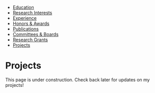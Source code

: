 <!DOCTYPE html>
<html lang="en">
<head>
    <meta charset="UTF-8">
    <meta name="viewport" content="width=device-width, initial-scale=1.0">
    <title>Alexey Paznikov - Projects</title>
    <link rel="stylesheet" href="style.css">
</head>

<body>

<!-- Include the menu -->
<nav>
  <ul class="menu">
    <li><a href="index.md#education">Education</a></li>
    <li><a href="index.md#research-interests">Research Interests</a></li>
    <li><a href="index.md#experience">Experience</a></li>
    <li><a href="index.md#honors--awards">Honors & Awards</a></li>
    <li><a href="index.md#selected-publications">Publications</a></li>
    <li><a href="index.md#program-committees--journal-editorial-boards">Committees & Boards</a></li>
    <li><a href="index.md#research-grants">Research Grants</a></li>
    <li><a href="index.md#projects.md">Projects</a></li>
  </ul>
</nav>

<div class="main-content">
  <h1>Projects</h1>
  <p>This page is under construction. Check back later for updates on my projects!</p>
</div>

</body>
</html>
